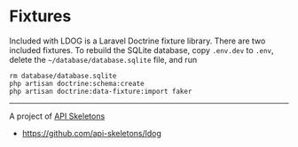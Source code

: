 # Fixtures

Included with LDOG is a Laravel Doctrine fixture library.  There are two included fixtures.  To rebuild the
SQLite database, copy `.env.dev` to `.env`, delete the `~/database/database.sqlite` file, and run

```
rm database/database.sqlite
php artisan doctrine:schema:create
php artisan doctrine:data-fixture:import faker
```

---

A project of [API Skeletons](mailto:contact@apiskeletons.com)
* https://github.com/api-skeletons/ldog
